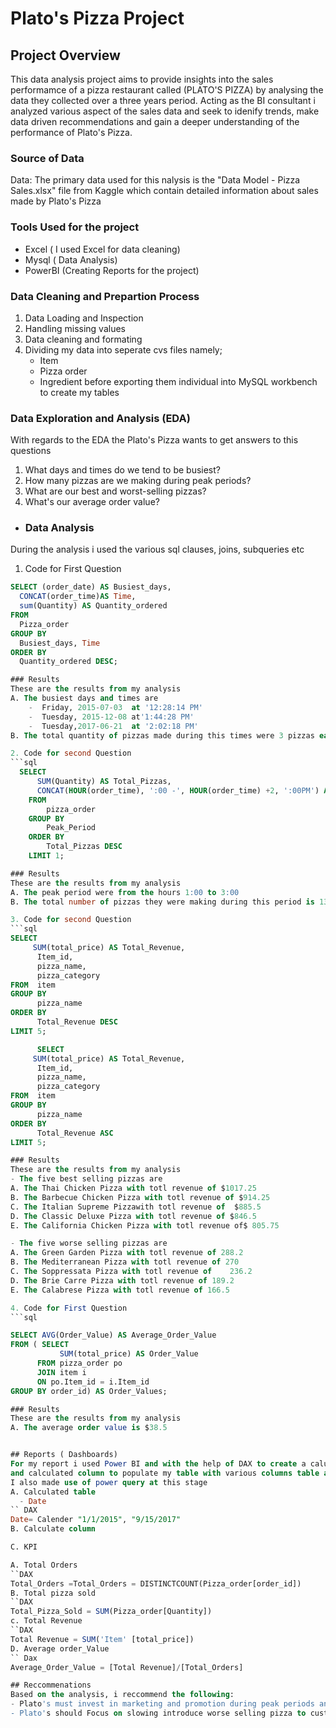 # Plato's Pizza Project

## Project  Overview
This data analysis project aims to provide insights into the sales performamce of a pizza restaurant called (PLATO'S PIZZA) by analysing the data they collected over a three years period. Acting as the BI consultant i analyzed various aspect of the sales data and seek to idenify trends, make data driven recommendations and gain a deeper understanding of the performance of Plato's Pizza.

### Source of Data
Data: The primary data used for this nalysis is the "Data Model - Pizza Sales.xlsx" file from Kaggle which contain detailed information about sales made by Plato's Pizza

### Tools Used for the project

- Excel ( I used Excel for data cleaning)
- Mysql  ( Data Analysis)
- PowerBI (Creating Reports for the project)

### Data Cleaning and Prepartion Process
1. Data Loading and Inspection
2. Handling missing values
3. Data cleaning and formating
4. Dividing my data into  seperate cvs files namely;
   - Item
   - Pizza order
   - Ingredient
before exporting them individual into MySQL workbench to create my tables

### Data Exploration and Analysis (EDA)
With regards to the EDA the Plato's Pizza wants to get answers to this questions 
 1. What days and times do we tend to be busiest?
 2. How many pizzas are we making during peak periods?
 3. What are our best and worst-selling pizzas?
 4. What's our average order value?
- ### Data Analysis
During the analysis i used the various sql clauses, joins, subqueries etc

1. Code for First Question
```sql
SELECT (order_date) AS Busiest_days,
  CONCAT(order_time)AS Time,
  sum(Quantity) AS Quantity_ordered
FROM
  Pizza_order
GROUP BY
  Busiest_days, Time
ORDER BY
  Quantity_ordered DESC;

### Results
These are the results from my analysis
A. The busiest days and times are
    -  Friday, 2015-07-03  at '12:28:14 PM' 
    -  Tuesday, 2015-12-08 at'1:44:28 PM'
    -  Tuesday,2017-06-21  at '2:02:18 PM'
B. The total quantity of pizzas made during this times were 3 pizzas each

2. Code for second Question
```sql
  SELECT 
      SUM(Quantity) AS Total_Pizzas, 
	  CONCAT(HOUR(order_time), ':00 -', HOUR(order_time) +2, ':00PM') AS Peak_Period 
    FROM 
        pizza_order
	GROUP BY 
		Peak_Period 
	ORDER BY
        Total_Pizzas DESC
	LIMIT 1;

### Results
These are the results from my analysis
A. The peak period were from the hours 1:00 to 3:00
B. The total number of pizzas they were making during this period is 138 pizzas

3. Code for second Question
```sql
SELECT  
     SUM(total_price) AS Total_Revenue,
      Item_id,
      pizza_name,
      pizza_category
FROM  item 
GROUP BY
      pizza_name
ORDER BY 
      Total_Revenue DESC
LIMIT 5;

      SELECT  
     SUM(total_price) AS Total_Revenue,
      Item_id,
      pizza_name,
      pizza_category
FROM  item 
GROUP BY
      pizza_name
ORDER BY 
      Total_Revenue ASC
LIMIT 5;

### Results
These are the results from my analysis
- The five best selling pizzas are
A. The Thai Chicken Pizza with totl revenue of $1017.25
B. The Barbecue Chicken Pizza with totl revenue of $914.25
C. The Italian Supreme Pizzawith totl revenue of  $885.5
D. The Classic Deluxe Pizza with totl revenue of $846.5
E. The California Chicken Pizza with totl revenue of$ 805.75

- The five worse selling pizzas are
A. The Green Garden Pizza with totl revenue of 288.2
B. The Mediterranean Pizza with totl revenue of 270
C. The Soppressata Pizza with totl revenue of    236.2
D. The Brie Carre Pizza with totl revenue of 189.2
E. The Calabrese Pizza with totl revenue of 166.5

4. Code for First Question
```sql

SELECT AVG(Order_Value) AS Average_Order_Value
FROM ( SELECT 
		   SUM(total_price) AS Order_Value
      FROM pizza_order po
      JOIN item i
      ON po.Item_id = i.Item_id
GROUP BY order_id) AS Order_Values;

### Results
These are the results from my analysis
A. The average order value is $38.5


## Reports ( Dashboards)
For my report i used Power BI and with the help of DAX to create a calutated table called the (Date Table)
and calculated column to populate my table with various columns table and Calculate measure  to calculate my KPI.
I also made use of power query at this stage 
A. Calculated table
  - Date
`` DAX
Date= Calender "1/1/2015", "9/15/2017"
B. Calculate column

C. KPI

A. Total Orders
``DAX
Total_Orders =Total_Orders = DISTINCTCOUNT(Pizza_order[order_id])
B. Total pizza sold
``DAX
Total_Pizza_Sold = SUM(Pizza_order[Quantity])
c. Total Revenue
``DAX
Total Revenue = SUM('Item' [total_price])
D. Average order_Value
`` Dax
Average_Order_Value = [Total Revenue]/[Total_Orders]

## Reccommenations
Based on the analysis, i reccommend the following:
- Plato's must invest in marketing and promotion during peak periods and also increase the number of seats during this peake periods
- Plato's should Focus on slowing introduce worse selling pizza to customers. This can be done by using these pizzas as promotional sales strtegies.

 















